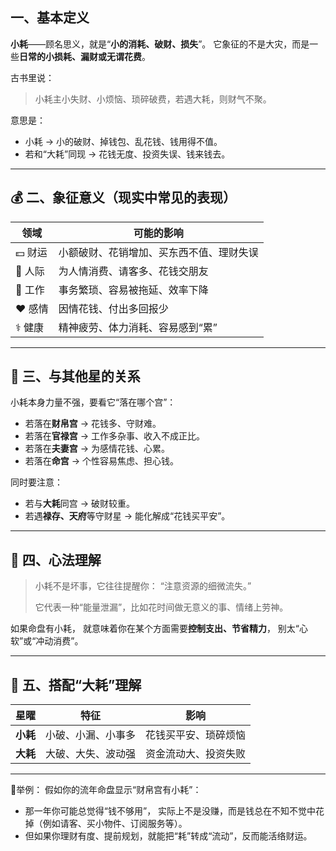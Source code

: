 ## 一、基本定义

**小耗**——顾名思义，就是“**小的消耗、破财、损失**”。
 它象征的不是大灾，而是一些**日常的小损耗、漏财或无谓花费**。

古书里说：

> 小耗主小失财、小烦恼、琐碎破费，若遇大耗，则财气不聚。

意思是：

- 小耗 → 小的破财、掉钱包、乱花钱、钱用得不值。
- 若和“大耗”同现 → 花钱无度、投资失误、钱来钱去。

------

## 💰 二、象征意义（现实中常见的表现）

| 领域   | 可能的影响                               |
| ------ | ---------------------------------------- |
| 💵 财运 | 小额破财、花销增加、买东西不值、理财失误 |
| 💬 人际 | 为人情消费、请客多、花钱交朋友           |
| 💼 工作 | 事务繁琐、容易被拖延、效率下降           |
| ❤️ 感情 | 因情花钱、付出多回报少                   |
| ⚕️ 健康 | 精神疲劳、体力消耗、容易感到“累”         |

------

## 🔮 三、与其他星的关系

小耗本身力量不强，要看它“落在哪个宫”：

- 若落在**财帛宫** → 花钱多、守财难。
- 若落在**官禄宫** → 工作多杂事、收入不成正比。
- 若落在**夫妻宫** → 为感情花钱、心累。
- 若落在**命宫** → 个性容易焦虑、担心钱。

同时要注意：

- 若与**大耗**同宫 → 破财较重。
- 若遇**禄存、天府**等守财星 → 能化解成“花钱买平安”。

------

## 🧘 四、心法理解

> 小耗不是坏事，它往往提醒你：
>  “注意资源的细微流失。”
>
> 它代表一种“能量泄漏”，比如花时间做无意义的事、情绪上劳神。

如果命盘有小耗，
 就意味着你在某个方面需要**控制支出、节省精力**，
 别太“心软”或“冲动消费”。

------

## 🌟 五、搭配“大耗”理解

| 星曜     | 特征               | 影响                 |
| -------- | ------------------ | -------------------- |
| **小耗** | 小破、小漏、小事多 | 花钱买平安、琐碎烦恼 |
| **大耗** | 大破、大失、波动强 | 资金流动大、投资失败 |

------

📘举例：
 假如你的流年命盘显示“财帛宫有小耗”：

- 那一年你可能总觉得“钱不够用”，
   实际上不是没赚，而是钱总在不知不觉中花掉（例如请客、买小物件、订阅服务等）。
- 但如果你理财有度、提前规划，就能把“耗”转成“流动”，反而能活络财运。
